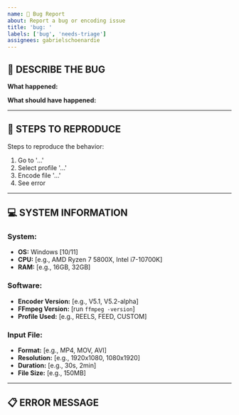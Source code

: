 ```yaml
---
name: 🐛 Bug Report
about: Report a bug or encoding issue
title: 'bug: '
labels: ['bug', 'needs-triage']
assignees: gabrielschoenardie
---
```


## 🐛 **DESCRIBE THE BUG**
<!-- Clear description of what the bug is -->

**What happened:**


**What should have happened:**


---

## 🔄 **STEPS TO REPRODUCE**
Steps to reproduce the behavior:
1. Go to '...'
2. Select profile '...'
3. Encode file '...'
4. See error

---

## 💻 **SYSTEM INFORMATION**

### **System:**
- **OS:** Windows [10/11]
- **CPU:** [e.g., AMD Ryzen 7 5800X, Intel i7-10700K]
- **RAM:** [e.g., 16GB, 32GB]

### **Software:**
- **Encoder Version:** [e.g., V5.1, V5.2-alpha]
- **FFmpeg Version:** [run `ffmpeg -version`]
- **Profile Used:** [e.g., REELS, FEED, CUSTOM]

### **Input File:**
- **Format:** [e.g., MP4, MOV, AVI]
- **Resolution:** [e.g., 1920x1080, 1080x1920]
- **Duration:** [e.g., 30s, 2min]
- **File Size:** [e.g., 150MB]

---

## 📋 **ERROR MESSAGE**